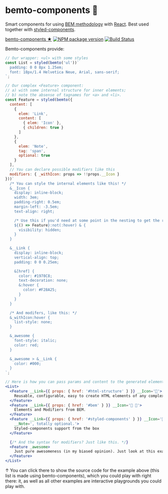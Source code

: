 # bemto-components 🍱

Smart components for using [BEM methodology](https://en.bem.info/methodology/quick-start/) with [React](https://reactjs.org/). Best used together with [styled-components](https://www.styled-components.com/).

<a class="github-button" href="https://github.com/kizu/bemto-components" data-show-count="true" aria-label="Star kizu/bemto-components on GitHub">bemto-components ★</a>
[![NPM package version][version]][version-link] 
[![Build Status][build]][build-link]

[build]: https://travis-ci.org/kizu/bemto-components.svg?branch=master
[build-link]: https://travis-ci.org/kizu/bemto-components
[version]: https://img.shields.io/npm/v/bemto-components.svg
[version-link]: https://www.npmjs.com/package/bemto-components

Bemto-components provide:

``` jsx { "showCode": false }
// Our wrapper: <ul> with some styles
const List = styled(bemto('ul'))`
  padding: 0 0 8px 1.25em;
  font: 18px/1.4 Helvetica Neue, Arial, sans-serif;
`;

// Our complex <Feature> component:
// a) with some internal structure for inner elements;
// b) note the absense of tagnames for <a> and <li>.
const Feature = styled(bemto({
  content: [
    {
      elem: 'Link',
      content: [
        { elem: 'Icon' },
        { children: true }
      ]
    },
    {
      elem: 'Note',
      tag: 'span',
      optional: true
    }
  ],
  // You can declare possible modifiers like this
  modifiers: { _withIcon: props => !!props.__Icon }
}))`
  /* You can style the internal elements like this! */
  &__Icon {
    display: inline-block;
    width: 3em;
    padding-right: 0.5em;
    margin-left: -3.5em;
    text-align: right;

    /* Use this if you'd need at some point in the nesting to get the root parent */
    ${() => Feature}:not(:hover) & {
      visibility: hidden;
    }
  }

  &__Link {
    display: inline-block;
    vertical-align: top;
    padding: 0 0 0.25em;

    &[href] {
      color: #1978C8;
      text-decoration: none;
      &:hover {
        color: #F28A25;
      }
    }
  }

  /* And modifers, like this: */
  &_withIcon:hover {
    list-style: none;
  }

  &_awesome {
    font-style: italic;
    color: red;
  }

  &_awesome > &__Link {
    color: #000;
  }
`;

// Here is how you can pass params and content to the generated elements:
<List>
  <Feature __Link={{ props: { href: '#html-structure' } }} __Icon='🍢'>
    Reusable, configurable, easy to create HTML elements of any complexity.
  </Feature>
  <Feature __Link={{ props: { href: '#bem' } }} __Icon='🍙 🍣'>
    Elements and Modifiers from BEM.
  </Feature>
  <Feature __Link={{ props: { href: '#styled-components' } }} __Icon='💅'
    __Note=', totally optional.'>
    Styled-components support from the box
  </Feature>

  {/* And the syntax for modifiers? Just like this. */}
  <Feature _awesome>
    Just pure awesomeness (in my biased opinion). Just look at this example’s code or just skip to more simple examples and descriptions in the documentation below.
  </Feature>
</List>
```

↑ You can click there to show the source code for the example above (this list is made using bemto-components), which you could play with right there: it, as well as all other examples are interactive playgrounds you could play with.
